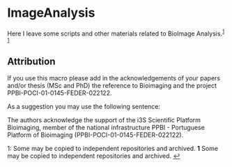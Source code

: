 # ImageAnalysis

Here I leave some scripts and other materials related to BioImage Analysis.<sup>[1](#myfootnote1)</sup> <sup id="a1">[1](#f1)</sup>


## Attribution

If you use this macro please add in the acknowledgements 
of your papers and/or thesis (MSc and PhD) the reference 
to Bioimaging and the project PPBI-POCI-01-0145-FEDER-022122. 

As a suggestion you may use the following sentence:

The authors acknowledge the support of the i3S Scientific Platform 
Bioimaging, member of the national infrastructure 
PPBI - Portuguese Platform of Bioimaging (PPBI-POCI-01-0145-FEDER-022122).



<a name="myfootnote1">1</a>: Some may be copied to independent repositories and archived.
<b id="f1">1</b> Some may be copied to independent repositories and archived. [↩](#a1)
